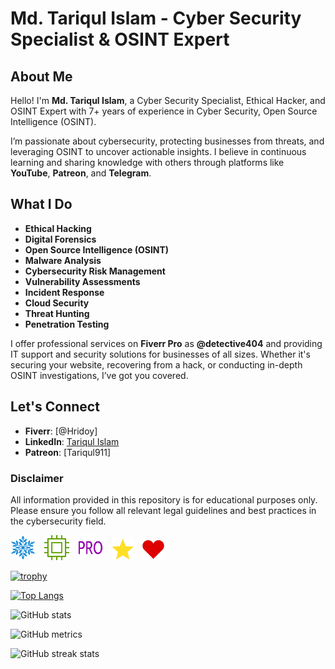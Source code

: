 # Md. Tariqul Islam - Cyber Security Specialist & OSINT Expert

## About Me

Hello! I'm **Md. Tariqul Islam**, a Cyber Security Specialist, Ethical Hacker, and OSINT Expert with 7+ years of experience in Cyber Security, Open Source Intelligence (OSINT).

I’m passionate about cybersecurity, protecting businesses from threats, and leveraging OSINT to uncover actionable insights. I believe in continuous learning and sharing knowledge with others through platforms like **YouTube**, **Patreon**, and **Telegram**.

## What I Do

- **Ethical Hacking**
- **Digital Forensics**
- **Open Source Intelligence (OSINT)**
- **Malware Analysis**
- **Cybersecurity Risk Management**
- **Vulnerability Assessments**
- **Incident Response**
- **Cloud Security**
- **Threat Hunting**
- **Penetration Testing**

I offer professional services on **Fiverr Pro** as **@detective404** and  providing IT support and security solutions for businesses of all sizes. Whether it's securing your website, recovering from a hack, or conducting in-depth OSINT investigations, I’ve got you covered.


## Let's Connect

- **Fiverr**: [@Hridoy]
- **LinkedIn**: [Tariqul Islam](https://linkedin.com/in/tariqulisiamhridoyosint)
- **Patreon**: [Tariqul911]



### Disclaimer
All information provided in this repository is for educational purposes only. Please ensure you follow all relevant legal guidelines and best practices in the cybersecurity field.


<a href='https://archiveprogram.github.com/'><img src='https://raw.githubusercontent.com/acervenky/animated-github-badges/master/assets/acbadge.gif' width='40' height='40'></a> <a href='https://docs.github.com/en/developers'><img src='https://raw.githubusercontent.com/acervenky/animated-github-badges/master/assets/devbadge.gif' width='40' height='40'></a> <a href='https://github.com/pricing'><img src='https://raw.githubusercontent.com/acervenky/animated-github-badges/master/assets/pro.gif' width='40' height='40'></a> <a href='https://stars.github.com/'><img src='https://raw.githubusercontent.com/acervenky/animated-github-badges/master/assets/starbadge.gif' width='35' height='35'></a> <a href='https://docs.github.com/en/github/supporting-the-open-source-community-with-github-sponsors'><img src='https://raw.githubusercontent.com/acervenky/animated-github-badges/master/assets/sponsorbadge.gif' width='35' height='35'></a> 

[![trophy](https://github-profile-trophy.vercel.app/?username=TariqullslamHridoy)](https://github.com/ryo-ma/github-profile-trophy)

[![Top Langs](https://github-readme-stats.vercel.app/api/top-langs/?username=TariqullslamHridoy)](https://github.com/anuraghazra/github-readme-stats)

![GitHub stats](https://github-readme-stats.vercel.app/api?username=TariqullslamHridoy&show_icons=true&count_private=true)  

![GitHub metrics](https://metrics.lecoq.io/TariqullslamHridoy)  

![GitHub streak stats](https://streak-stats.demolab.com/?user=TariqullslamHridoy)  

